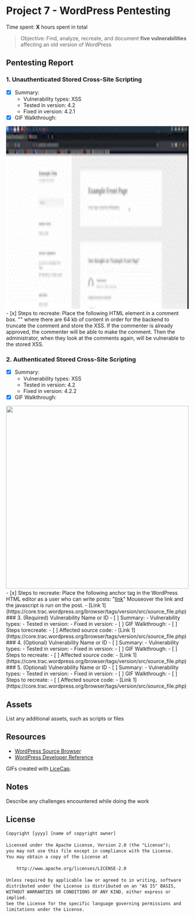 # Project 7 - WordPress Pentesting

Time spent: **X** hours spent in total

> Objective: Find, analyze, recreate, and document **five vulnerabilities** affecting an old version of WordPress

## Pentesting Report

### 1. Unauthenticated Stored Cross-Site Scripting 
  - [x] Summary: 
    - Vulnerability types: XSS
    - Tested in version: 4.2
    - Fixed in version:  4.2.1
  - [x] GIF Walkthrough: 
  <img src="vuln1.gif" width="500" height="500" />
  - [x] Steps to recreate: 
        Place the following HTML element in a comment box.
        "<a title='x onmouseover=alert(unescape(/hello%20world/.source)) style=position:absolute;left:0;top:0;width:5000px;height:5000px  AAAAAAAAAAAA...[64 kb]..AAA'></a>" where there are 64 kb of content in order for the backend to truncate the comment and store the XSS. If the commenter is already approved, the commenter will be able to make the comment. Then the administrator, when they look at the comments again, will be vulnerable to the stored XSS.

### 2. Authenticated Stored Cross-Site Scripting 
  - [x] Summary: 
    - Vulnerability types: XSS
    - Tested in version: 4.2
    - Fixed in version: 4.2.2
  - [x] GIF Walkthrough: 
  <img src="vuln2.gif" width="500" height="500" />
  - [x] Steps to recreate: 
  Place the following anchor tag in the WordPress HTML editor as a user 
  who can write posts: 
  "<a href="</a><a title=" onmouseover=alert('test')  ">link</a>"
  Mouseover the link and the javascript is run on the post.
    - [Link 1](https://core.trac.wordpress.org/browser/tags/version/src/source_file.php)
### 3. (Required) Vulnerability Name or ID
  - [ ] Summary: 
    - Vulnerability types:
    - Tested in version:
    - Fixed in version: 
  - [ ] GIF Walkthrough: 
  - [ ] Steps torecreate: 
  - [ ] Affected source code:
    - [Link 1](https://core.trac.wordpress.org/browser/tags/version/src/source_file.php)
### 4. (Optional) Vulnerability Name or ID
  - [ ] Summary: 
    - Vulnerability types:
    - Tested in version:
    - Fixed in version: 
  - [ ] GIF Walkthrough: 
  - [ ] Steps to recreate: 
  - [ ] Affected source code:
    - [Link 1](https://core.trac.wordpress.org/browser/tags/version/src/source_file.php)
### 5. (Optional) Vulnerability Name or ID
  - [ ] Summary: 
    - Vulnerability types:
    - Tested in version:
    - Fixed in version: 
  - [ ] GIF Walkthrough: 
  - [ ] Steps to recreate: 
  - [ ] Affected source code:
    - [Link 1](https://core.trac.wordpress.org/browser/tags/version/src/source_file.php) 

## Assets

List any additional assets, such as scripts or files

## Resources

- [WordPress Source Browser](https://core.trac.wordpress.org/browser/)
- [WordPress Developer Reference](https://developer.wordpress.org/reference/)

GIFs created with [LiceCap](http://www.cockos.com/licecap/).

## Notes

Describe any challenges encountered while doing the work

## License

    Copyright [yyyy] [name of copyright owner]

    Licensed under the Apache License, Version 2.0 (the "License");
    you may not use this file except in compliance with the License.
    You may obtain a copy of the License at

        http://www.apache.org/licenses/LICENSE-2.0

    Unless required by applicable law or agreed to in writing, software
    distributed under the License is distributed on an "AS IS" BASIS,
    WITHOUT WARRANTIES OR CONDITIONS OF ANY KIND, either express or implied.
    See the License for the specific language governing permissions and
    limitations under the License.
 
